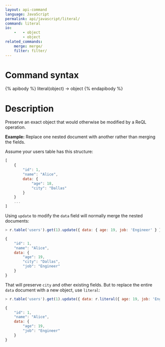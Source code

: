 ```yaml
---
layout: api-command
language: JavaScript
permalink: api/javascript/literal/
command: literal
io:
    -   - object
        - object
related_commands:
    merge: merge/
    filter: filter/
---
```

# Command syntax #

{% apibody %}
literal(object) &rarr; object
{% endapibody %}

# Description #

Preserve an exact object that would otherwise be modified by a ReQL operation.

__Example:__ Replace one nested document with another rather than merging the fields.

Assume your users table has this structure:

```js
[
    {
        "id": 1,
        "name": "Alice",
        data: {
            "age": 18,
            "city": "Dallas"
        }
    }       
    ...
]
```

Using `update` to modify the `data` field will normally merge the nested documents:

```js
> r.table('users').get(1).update({ data: { age: 19, job: 'Engineer' } }).run(conn, callback)

{
    "id": 1,
    "name": "Alice",
    data: {
        "age": 19,
        "city": "Dallas",
        "job": "Engineer"
    }
}       
```

That will preserve `city` and other existing fields. But to replace the entire `data` document with a new object, use `literal`:

```js
> r.table('users').get(1).update({ data: r.literal({ age: 19, job: 'Engineer' }) }).run(conn, callback)

{
    "id": 1,
    "name": "Alice",
    data: {
        "age": 19,
        "job": "Engineer"
    }
}       
```
